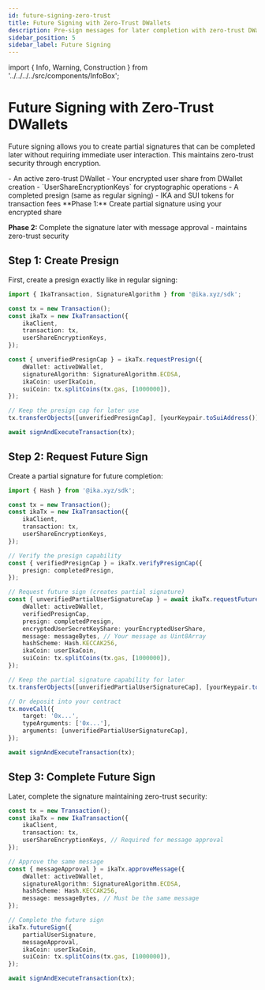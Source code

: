 ```yaml
---
id: future-signing-zero-trust
title: Future Signing with Zero-Trust DWallets
description: Pre-sign messages for later completion with zero-trust DWallets
sidebar_position: 5
sidebar_label: Future Signing
---
```


import { Info, Warning, Construction } from '../../../../src/components/InfoBox';

# Future Signing with Zero-Trust DWallets

<Construction />

Future signing allows you to create partial signatures that can be completed later without requiring immediate user interaction. This maintains zero-trust security through encryption.

<Info title="Prerequisites">
- An active zero-trust DWallet
- Your encrypted user share from DWallet creation
- `UserShareEncryptionKeys` for cryptographic operations
- A completed presign (same as regular signing)
- IKA and SUI tokens for transaction fees
</Info>

<Warning title="Two-Phase Process">
**Phase 1:** Create partial signature using your encrypted share

**Phase 2:** Complete the signature later with message approval - maintains zero-trust security
</Warning>

## Step 1: Create Presign

First, create a presign exactly like in regular signing:

```typescript
import { IkaTransaction, SignatureAlgorithm } from '@ika.xyz/sdk';

const tx = new Transaction();
const ikaTx = new IkaTransaction({
	ikaClient,
	transaction: tx,
	userShareEncryptionKeys,
});

const { unverifiedPresignCap } = ikaTx.requestPresign({
	dWallet: activeDWallet,
	signatureAlgorithm: SignatureAlgorithm.ECDSA,
	ikaCoin: userIkaCoin,
	suiCoin: tx.splitCoins(tx.gas, [1000000]),
});

// Keep the presign cap for later use
tx.transferObjects([unverifiedPresignCap], [yourKeypair.toSuiAddress()]);

await signAndExecuteTransaction(tx);
```

## Step 2: Request Future Sign

Create a partial signature for future completion:

```typescript
import { Hash } from '@ika.xyz/sdk';

const tx = new Transaction();
const ikaTx = new IkaTransaction({
	ikaClient,
	transaction: tx,
	userShareEncryptionKeys,
});

// Verify the presign capability
const { verifiedPresignCap } = ikaTx.verifyPresignCap({
	presign: completedPresign,
});

// Request future sign (creates partial signature)
const { unverifiedPartialUserSignatureCap } = await ikaTx.requestFutureSign({
	dWallet: activeDWallet,
	verifiedPresignCap,
	presign: completedPresign,
	encryptedUserSecretKeyShare: yourEncryptedUserShare,
	message: messageBytes, // Your message as Uint8Array
	hashScheme: Hash.KECCAK256,
	ikaCoin: userIkaCoin,
	suiCoin: tx.splitCoins(tx.gas, [1000000]),
});

// Keep the partial signature capability for later
tx.transferObjects([unverifiedPartialUserSignatureCap], [yourKeypair.toSuiAddress()]);

// Or deposit into your contract
tx.moveCall({
	target: '0x...',
	typeArguments: ['0x...'],
	arguments: [unverifiedPartialUserSignatureCap],
});

await signAndExecuteTransaction(tx);
```

## Step 3: Complete Future Sign

Later, complete the signature maintaining zero-trust security:

```typescript
const tx = new Transaction();
const ikaTx = new IkaTransaction({
	ikaClient,
	transaction: tx,
	userShareEncryptionKeys, // Required for message approval
});

// Approve the same message
const { messageApproval } = ikaTx.approveMessage({
	dWallet: activeDWallet,
	signatureAlgorithm: SignatureAlgorithm.ECDSA,
	hashScheme: Hash.KECCAK256,
	message: messageBytes, // Must be the same message
});

// Complete the future sign
ikaTx.futureSign({
	partialUserSignature,
	messageApproval,
	ikaCoin: userIkaCoin,
	suiCoin: tx.splitCoins(tx.gas, [1000000]),
});

await signAndExecuteTransaction(tx);
```
